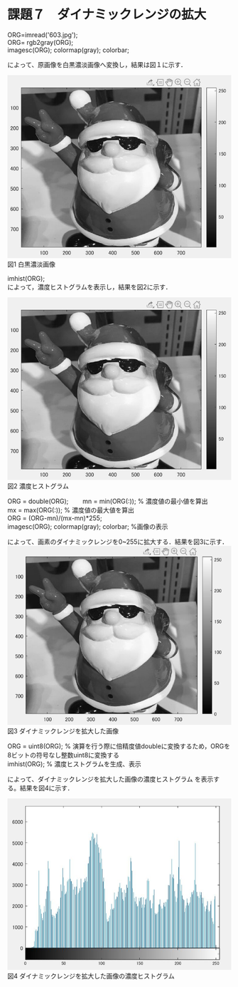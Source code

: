 # 課題７　ダイナミックレンジの拡大
ORG=imread('603.jpg');  
ORG= rgb2gray(ORG);  
imagesc(ORG); colormap(gray); colorbar;  

によって、原画像を白黒濃淡画像へ変換し，結果は図１に示す．　

![原画像](https://github.com/hongyuting2017/image_processing/blob/master/image/kadai7-1.jpg)  
図1 白黒濃淡画像

imhist(ORG);  
によって，濃度ヒストグラムを表示し，結果を図2に示す．

![原画像](https://github.com/hongyuting2017/image_processing/blob/master/image/kadai7-1.jpg)  
図2 濃度ヒストグラム　　

ORG = double(ORG);　　
mn = min(ORG(:)); % 濃度値の最小値を算出  
mx = max(ORG(:)); % 濃度値の最大値を算出  
ORG = (ORG-mn)/(mx-mn)*255;  
imagesc(ORG); colormap(gray); colorbar; %画像の表示  

によって、画素のダイナミックレンジを0~255に拡大する．結果を図3に示す．  
![原画像](https://github.com/hongyuting2017/image_processing/blob/master/image/kadai7-3.jpg)  
図3 ダイナミックレンジを拡大した画像  

ORG = uint8(ORG); % 演算を行う際に倍精度値doubleに変換するため，ORGを8ビットの符号なし整数uint8に変換する  
imhist(ORG); % 濃度ヒストグラムを生成、表示  

によって、ダイナミックレンジを拡大した画像の濃度ヒストグラム を表示する。結果を図4に示す．  

![原画像](https://github.com/hongyuting2017/image_processing/blob/master/image/kadai7-4.jpg)   
図4 ダイナミックレンジを拡大した画像の濃度ヒストグラム 
